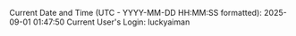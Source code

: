 Current Date and Time (UTC - YYYY-MM-DD HH:MM:SS formatted): 2025-09-01 01:47:50
Current User's Login: luckyaiman
